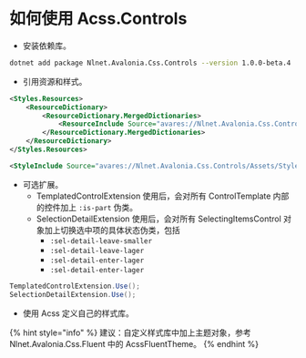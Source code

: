 # 如何使用 Acss.Controls

* 安装依赖库。

```bash
dotnet add package Nlnet.Avalonia.Css.Controls --version 1.0.0-beta.4
```

* 引用资源和样式。

```xml
<Styles.Resources>
    <ResourceDictionary>
        <ResourceDictionary.MergedDictionaries>
            <ResourceInclude Source="avares://Nlnet.Avalonia.Css.Controls/Assets/Themes.Acss.axaml" />
        </ResourceDictionary.MergedDictionaries>
    </ResourceDictionary>
</Styles.Resources>

<StyleInclude Source="avares://Nlnet.Avalonia.Css.Controls/Assets/Styles.Acss.axaml" />
```

* 可选扩展。
  * TemplatedControlExtension 使用后，会对所有 ControlTemplate 内部的控件加上 `:is-part` 伪类。
  * SelectionDetailExtension 使用后，会对所有 SelectingItemsControl 对象加上切换选中项的具体状态伪类，包括&#x20;
    * `:sel-detail-leave-smaller`
    * `:sel-detail-leave-lager`
    * `:sel-detail-enter-lager`
    * `:sel-detail-enter-lager`

```csharp
TemplatedControlExtension.Use();
SelectionDetailExtension.Use();
```

* 使用 Acss 定义自己的样式库。&#x20;

{% hint style="info" %}
建议：自定义样式库中加上主题对象，参考 Nlnet.Avalonia.Css.Fluent 中的 AcssFluentTheme。
{% endhint %}
